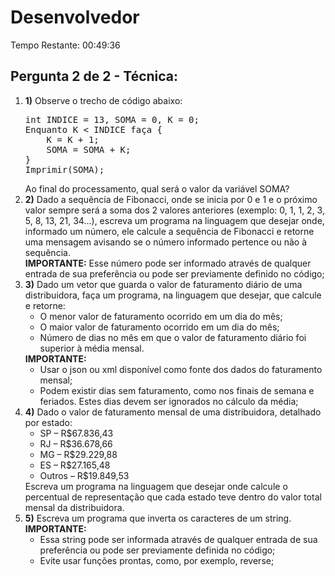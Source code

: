 <body>
    <h1>Desenvolvedor</h1>
    <p class="time">Tempo Restante: 00:49:36</p>
    <h2>Pergunta 2 de 2 - Técnica:</h2>
    <ol>
        <li>
            <strong>1)</strong> Observe o trecho de código abaixo: <br>
            <pre>int INDICE = 13, SOMA = 0, K = 0; 
Enquanto K &lt; INDICE faça { 
    K = K + 1; 
    SOMA = SOMA + K; 
}
Imprimir(SOMA);</pre>
            Ao final do processamento, qual será o valor da variável SOMA?
        </li>
        <li>
            <strong>2)</strong> Dado a sequência de Fibonacci, onde se inicia por 0 e 1 e o próximo valor sempre será a soma dos 2 valores anteriores (exemplo: 0, 1, 1, 2, 3, 5, 8, 13, 21, 34...), escreva um programa na linguagem que desejar onde, informado um número, ele calcule a sequência de Fibonacci e retorne uma mensagem avisando se o número informado pertence ou não à sequência.
            <br><strong>IMPORTANTE:</strong> Esse número pode ser informado através de qualquer entrada de sua preferência ou pode ser previamente definido no código;
        </li>
        <li>
            <strong>3)</strong> Dado um vetor que guarda o valor de faturamento diário de uma distribuidora, faça um programa, na linguagem que desejar, que calcule e retorne:
            <ul>
                <li>O menor valor de faturamento ocorrido em um dia do mês;</li>
                <li>O maior valor de faturamento ocorrido em um dia do mês;</li>
                <li>Número de dias no mês em que o valor de faturamento diário foi superior à média mensal.</li>
            </ul>
            <strong>IMPORTANTE:</strong>
            <ul>
                <li>Usar o json ou xml disponível como fonte dos dados do faturamento mensal;</li>
                <li>Podem existir dias sem faturamento, como nos finais de semana e feriados. Estes dias devem ser ignorados no cálculo da média;</li>
            </ul>
        </li>
        <li>
            <strong>4)</strong> Dado o valor de faturamento mensal de uma distribuidora, detalhado por estado:
            <ul>
                <li>SP – R$67.836,43</li>
                <li>RJ – R$36.678,66</li>
                <li>MG – R$29.229,88</li>
                <li>ES – R$27.165,48</li>
                <li>Outros – R$19.849,53</li>
            </ul>
            Escreva um programa na linguagem que desejar onde calcule o percentual de representação que cada estado teve dentro do valor total mensal da distribuidora.
        </li>
        <li>
            <strong>5)</strong> Escreva um programa que inverta os caracteres de um string.
            <br><strong>IMPORTANTE:</strong>
            <ul>
                <li>Essa string pode ser informada através de qualquer entrada de sua preferência ou pode ser previamente definida no código;</li>
                <li>Evite usar funções prontas, como, por exemplo, reverse;</li>
            </ul>
        </li>
    </ol>
</body>